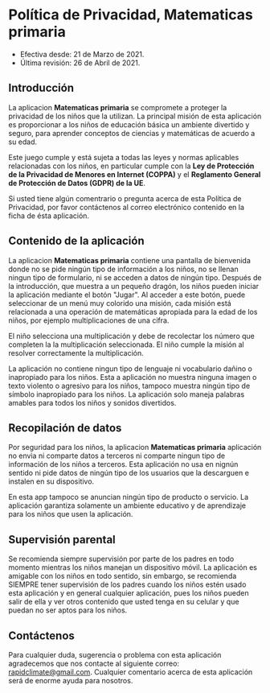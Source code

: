 # Política de Privacidad, Matematicas primaria
* Efectiva desde: 21 de Marzo de 2021.
* Última revisión: 26 de Abril de 2021.


## Introducción
La aplicacion **Matematicas primaria** se compromete a proteger la privacidad de los niños que la utilizan. La principal misión de esta aplicación es proporcionar a los niños de educación básica un ambiente divertido y seguro, para aprender conceptos de ciencias y matemáticas de acuerdo a su edad.

Este juego cumple y está sujeta a todas las leyes y normas aplicables relacionadas con los niños, en particular cumple con la **Ley de Protección de la Privacidad de Menores en Internet (COPPA)** y el **Reglamento General de Protección de Datos (GDPR) de la UE**.


Si usted tiene algún comentrario o pregunta acerca de esta Política de Privacidad, por favor contáctenos al correo electrónico contenido en la ficha de ésta aplicación.

## Contenido de la aplicación
La aplicacion **Matematicas primaria** contiene una pantalla de bienvenida donde no se pide ningún tipo de información a los niños, no se llenan ningun tipo de formulario, ni se acceden a datos de ningún tipo. Después de la introducción, que muestra a un pequeño dragón, los niños pueden iniciar la aplicación mediante el botón "Jugar". Al acceder a este botón, puede seleccionar de un menú muy colorido una misión, cada misión está relacionada a una operación de matemáticas apropiada para la edad de los niños, por ejemplo multiplicaciones de una cifra.

El niño selecciona una multiplicación y debe de recolectar los número que completen la la multiplicación seleccionada. El niño cumple la misión al resolver correctamente la multiplicación.


La aplicación no contiene ningun tipo de lenguaje ni vocabulario dañino o inapropiado para los niños. Esta a aplicación no muestra ninguna imagen o texto violento o agresivo para los niños, tampoco muestra ningún tipo de símbolo inapropiado para los niños. La aplicación solo maneja palabras amables para todos los niños y sonidos divertidos.

## Recopilación de datos
Por seguridad para los niños, la aplicacion **Matematicas primaria** aplicación no envìa ni comparte datos a terceros ni comparte ningun tipo de información de los niños a terceros. Esta aplicación no usa en nignún sentido ni pide datos de ningún tipo de los usuarios que la descarguen e instalen en su dispositivo.

En esta app tampoco se anuncian ningún tipo de producto o servicio. La aplicación garantiza solamente un ambiente educativo y de aprendizaje para los niños que usen la aplicación.

## Supervisión parental
Se recomienda siempre supervisión por parte de los padres en todo momento mientras los niños manejan un dispositivo móvil. La aplicación es amigable con los niños en todo sentido, sin embargo, se recomienda SIEMPRE tener supervisión de los padres cuando los niños estén usado esta aplicación y en general cualquier aplicación, pues los niños pueden salir de ella y ver otros contenido que usted tenga en su celular y que puedan no ser aptos para los niños.

## Contáctenos
Para cualquier duda, sugerencia o problema con esta aplicación agradecemos que nos contacte al siguiente correo: rapidclimate@gmail.com. Cualquier comentario acerca de esta aplicación será de enorme ayuda para nosotros.

 

